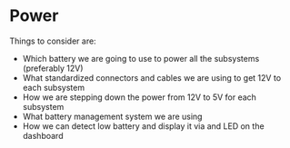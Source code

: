 # Power
Things to consider are:
* Which battery we are going to use to power all the subsystems (preferably 12V)
* What standardized connectors and cables we are using to get 12V to each subsystem
* How we are stepping down the power from 12V to 5V for each subsystem
* What battery management system we are using
* How we can detect low battery and display it via and LED on the dashboard
